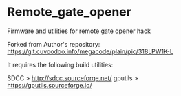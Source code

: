 # Remote_gate_opener
Firmware and utilities for remote gate opener hack

Forked from Author's repository: 
https://git.cuvoodoo.info/megacode/plain/pic/318LPW1K-L

It requires the following build utilities:

SDCC > http://sdcc.sourceforge.net/
gputils > https://gputils.sourceforge.io/
